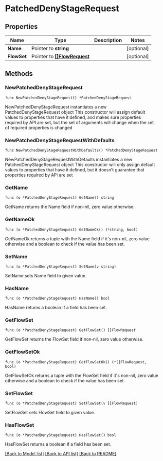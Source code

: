 # PatchedDenyStageRequest

## Properties

Name | Type | Description | Notes
------------ | ------------- | ------------- | -------------
**Name** | Pointer to **string** |  | [optional] 
**FlowSet** | Pointer to [**[]FlowRequest**](FlowRequest.md) |  | [optional] 

## Methods

### NewPatchedDenyStageRequest

`func NewPatchedDenyStageRequest() *PatchedDenyStageRequest`

NewPatchedDenyStageRequest instantiates a new PatchedDenyStageRequest object
This constructor will assign default values to properties that have it defined,
and makes sure properties required by API are set, but the set of arguments
will change when the set of required properties is changed

### NewPatchedDenyStageRequestWithDefaults

`func NewPatchedDenyStageRequestWithDefaults() *PatchedDenyStageRequest`

NewPatchedDenyStageRequestWithDefaults instantiates a new PatchedDenyStageRequest object
This constructor will only assign default values to properties that have it defined,
but it doesn't guarantee that properties required by API are set

### GetName

`func (o *PatchedDenyStageRequest) GetName() string`

GetName returns the Name field if non-nil, zero value otherwise.

### GetNameOk

`func (o *PatchedDenyStageRequest) GetNameOk() (*string, bool)`

GetNameOk returns a tuple with the Name field if it's non-nil, zero value otherwise
and a boolean to check if the value has been set.

### SetName

`func (o *PatchedDenyStageRequest) SetName(v string)`

SetName sets Name field to given value.

### HasName

`func (o *PatchedDenyStageRequest) HasName() bool`

HasName returns a boolean if a field has been set.

### GetFlowSet

`func (o *PatchedDenyStageRequest) GetFlowSet() []FlowRequest`

GetFlowSet returns the FlowSet field if non-nil, zero value otherwise.

### GetFlowSetOk

`func (o *PatchedDenyStageRequest) GetFlowSetOk() (*[]FlowRequest, bool)`

GetFlowSetOk returns a tuple with the FlowSet field if it's non-nil, zero value otherwise
and a boolean to check if the value has been set.

### SetFlowSet

`func (o *PatchedDenyStageRequest) SetFlowSet(v []FlowRequest)`

SetFlowSet sets FlowSet field to given value.

### HasFlowSet

`func (o *PatchedDenyStageRequest) HasFlowSet() bool`

HasFlowSet returns a boolean if a field has been set.


[[Back to Model list]](../README.md#documentation-for-models) [[Back to API list]](../README.md#documentation-for-api-endpoints) [[Back to README]](../README.md)


